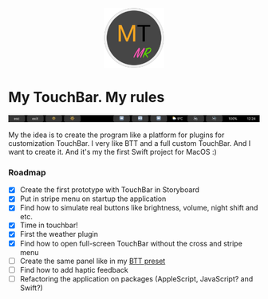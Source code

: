 <p align="center">
    <img src="Resources/logo.png" width="120">
</p>

# My TouchBar. My rules

<p align="center">
    <img src="Resources/TouchBar-v0.3.png">
</p>

My the idea is to create the program like a platform for plugins for customization TouchBar. I very like BTT and a full custom TouchBar. And I want to create it. And it's my the first Swift project for MacOS :)

### Roadmap
- [x] Create the first prototype with TouchBar in Storyboard
- [x] Put in stripe menu on startup the application
- [x] Find how to simulate real buttons like brightness, volume, night shift and etc.
- [x] Time in touchbar!
- [x] First the weather plugin
- [x] Find how to open full-screen TouchBar without the cross and stripe menu
- [ ] Create the same panel like in my [BTT preset](https://github.com/Toxblh/btt-touchbar-preset)
- [ ] Find how to add haptic feedback
- [ ] Refactoring the application on packages (AppleScript, JavaScript? and Swift?)
